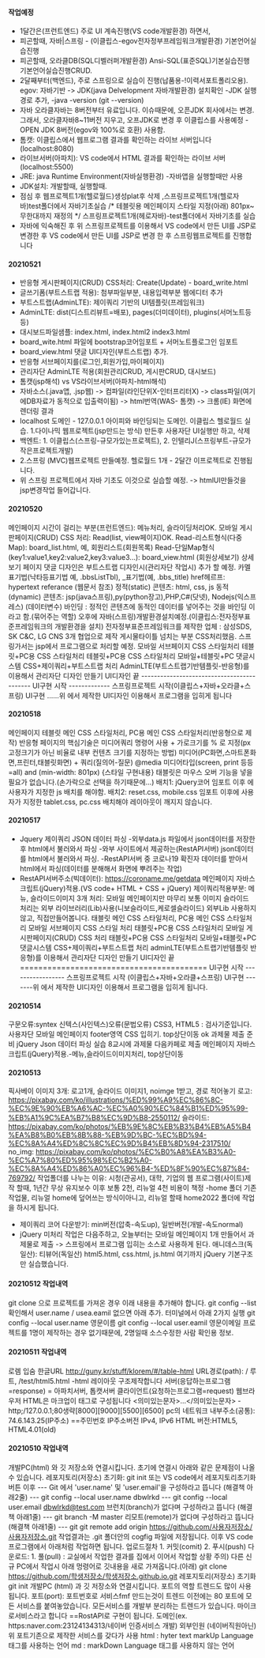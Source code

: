 #### 작업예정
- 1달간은(프런트엔드) 주로 UI 계속진행(VS code개발환경) 하면서,
- 피곤할때, 자바|스프링 - (이클립스-egov전자정부프레임워크개발환경) 기본언어실습진행
- 피곤할때, 오라클DB(SQL디벨러퍼개발환경) Ansi-SQL(표준SQL)기본실습진행 기본언어실습진행CRUD.
- 2달째부터(백엔드), 주로 스프링으로 실습이 진행(납품용-!이력서포트폴리오용).
egov: 자바기반 -> JDK(java Delvelopment 자바개발환경) 설치확인
-JDK 실행경로 추가,
-java -version (git --version)
- 자바 오라클자바는 8버전부터 유료입니다. 이슈때문에, 오픈JDK 회사에서는 변경.
그래서, 오라클자바8~11버전 지우고, 오프JDK로 변경 후 이클립스를 사용예정
-OPEN JDK 8버전(egov와 100%로 호환) 사용함.
- 톰캣: 이클립스에서 웹프로그램 결과를 확인하는 라이브 서버입니다(localhost:8080)
- 라이브서버(아파치): VS code에서 HTML 결과를 확인하는 라이브 서버(localhost:5500)
- JRE: java Runtime Environment(자바실행환경) -자바앱을 실행할때만 사용
- JDK설치: 개발할때, 실행할때.
- 점심 후 웹프로젝트1개(헬로월드)생성plat후 삭제 ,스프링프로젝트1개(헬로자바)test폴더에서 자바기초실습
/* 테블릿용 메인페이지 스타일 지정(아래) 801px~무한대까지 재정의 */
스프링프로젝트1개(헤로자바)-test폴더에서 자바기초를 실습
- 자바에 익숙해진 후 위 스프링프로젝트를 이용해서 VS code에서 만든 UI를 JSP로 변경한 후
VS code에서 만든 UI를 JSP로 변경 한 후 스프링웹프로젝트를 진행합니다

#### 20210521
- 반응형 게시판페이지(CRUD) CSS처리: Create(Update) - board_write.html
- 글쓰기폼(부트스트랩 적용): 첨부파일부분, 내용입력부분 웹에디터 추가
- 부트스트랩(AdminLTE): 제이쿼리 기반의 UI템플릿(프레임워크)
- AdminLTE: dist(디스트리뷰트=배포), pages(더미데이터), plugins(서머노트등등)
- 대시보드파일샘플: index.html, index.html2 index3.html
- board_wite.html 파일에 bootstrap코어임포트 + 서머노트플로그인 임포트
- board_view.html 댓글 UI디자인(부트스트랩) 추가. 
- 반응형 서브페이지를(로그인,회원가입,마이페이지)
- 관리자단 AdminLTE 적용(회원관리CRUD, 게시판CRUD, 대시보드)
- 톰캣(jsp해석) vs VS라이브서버(아파치-html해석)
- 자바소스(.java앱, .jsp웹) -> 컴파일(라인단위X-인터프리터X) -> class파일(여기에DB자료가 동적으로 입출력이됨) -> html번역(WAS- 톰캣) -> 크롬(IE) 화면에 렌더링 결과
- localhost 도메인 - 127.0.0.1 아이피와 바인딩되는 도메인.
이클립스 헬로월드 실습. 1.다이나믹 웹프로젝트(jsp만드는 방식) 만든후 사용자단 
UI실행만 하고, 삭제
- 백엔트: 1. 이클립스(스프링-규모가있는프로젝트), 2. 인텔리J(스프링부트-규모가작은프로젝트개발)
- 2.스프링 (MVC)웹프로젝트 만들예정. 헬로월드 1개 - 2달간 이프로젝트로 진행됩니다.
- 위 스프링 프로젝트에서 자바 기초도 이것으로 실습할 예정. -> htmlUI만들것을 jsp변경작업 들어갑니다.

#### 20210520
메인페이지 시간이 걸리는 부분(프런트엔드): 메뉴처리, 슬라이딩처리OK.
모바일 게시판페이지(CRUD) CSS 처리: Read(list, view페이지)OK.
Read-리스트형식(다중Map): board_list.html, 예, 회원리스트(회원목록)
Read-단일Map형식(key1:value1,key2:value2,key3:value3...): board_view.html (회원상세보기)
상세보기 페이지 댓글 디자인은 부트스트랩 디자인시(관리자단 작업시) 추가 할 예정.
카멜표기법(낙타등표기법 예, .bbsListTbl), _표기법(예, .bbs_title)
href헤르프: hypertext referance (웹문서 참조)
정적(static) 콘텐츠: html, css, js
동적(dynamic) 콘텐츠: jsp(java스프링),py(python장고),PHP,C#(닷넷), Nodejs(익스프레스)
(데이터변수) 바인딩 : 정적인 콘텐츠에 동적인 데이터를 넣어주는 것을 바인딩 이라고 함.(묶어주는 역할)
오후에 자바(스프링)개발환경설치예정.(이클립스:전자정부표준프레임워크의 개발환경을 설치)
전자정부표준프레임워크를 제작한 업체 : 삼성SDS, SK C&C, LG CNS 3개 협업으로 제작
게시물타이틀 넘치는 부분 CSS처리했음. 스프링가서는 jsp에서 프로그램으로 처리할 예정.
모바일 서브페이지 CSS 스타일처리
테블릿+PC용 CSS 스타일처리
테블릿+PC용 CSS 스타일처리
모바일+테블릿+PC 댓글시스템 CSS+제이쿼리+부트스트랩 처리
AdminLTE(부트스트랩기반템플릿-반응형)를 이용해서 관리자단 디자인 만들기
UI디자인 끝 -------------------------------------------
UI구현 시작 ------------- 스프링프로젝트 시작(이클립스+자바+오라클+스프링)
UI구현 ......위 에서 제작한 UI디자인 이용해서 프로그램을 입히게 됩니다

#### 20210518
메인페이지 테블릿 메인 CSS 스타일처리, PC용 메인 CSS 스타일처리(반응형으로 제작)
반응형 페이지의 핵심기술은 미디어쿼리 명령어 사용 + 가로크기를 % 로 지정(px고정크기가 아닌 비율로 내부 컨텐츠 크기를 지정하는 방법)
미디어(PC화면,스마트폰화면,프린터,태블릿화면) + 쿼리(질의어-질문)
@media 미디어타입(screen, print 등등=all) and (min-width: 801px) {스타일 구현내용}
태블릿은 마우스 오버 기능을 넣을 필요가 없습니다.(손가락으로 선택을 하기때문에...)
배치1: jQuery코어 임포트 이후 에 사용자가 지정한 js 배치를 해야함.
배치2: reset.css, mobile.css 임포트 이후에 사용자가 지정한 tablet.css, pc.css 배치해야 레이아웃이 깨지지 않습니다.


#### 20210517
- Jquery 제이쿼리 JSON 데이터 파싱
-외부data.js 파일에서 json데이터를 저장한 후 html에서 불러와서 파싱
-와부 사이트에서 제공하는(RestAPI서버) json데이터를 html에서 불러와서 파싱.
-RestAPI서버 중 코로나19 확진자 데이터를 받아서 html에서 파싱(데이터를 분해해서 화면에 뿌려주는 작업)
- RestAPI서버주소(빅데이터): https://coroname.me/getdata
메인페이지 자바스크립트(jQuery)적용.(VS code+ HTML + CSS + jQuery)
제이쿼리적용부분: 메뉴, 슬라이드이미지 3개 처리: 모바일 메인페이지만 마무리
보통 이미지 슬라이드 처리는 외부 라이브러리(Lib)사용(니보슬라이드,케로셀슬라이드)
외부Lib 사용하지않고, 직접만들어봅니다.
태블릿 메인 CSS 스타일처리, PC용 메인 CSS 스타일처리
모바일 서브페이지 CSS 스타일 처리
태블릿+PC용 CSS 스타일처리
모바일 게시판페이지(CRUD) CSS 처리
태블릿+PC용 CSS 스타일처리
모바일+태블릿+PC 댓글시스템 CSS+제이쿼리+부트스트랩 처리
adminLTE(부트스트랩기반템플릿 반응형)를 이용해서 관리자단 디자인 만들기
UI디자인 끝 =========================================
UI구현 시작 ----------------- 스프링프로젝트 시작 (이클립스+자바+오라클+스프링)
UI구현 -------위 에서 제작한 UI디자인 이용해서 프로그램을 입히게 됩니다.

#### 20210514
구문오류:syntex 신텍스(사인텍스)오류(문법오류)
CSS3, HTML5 : 검사기준입니다.
사용자단 모바일 메인페이지 footer영역 CSS 입히기.
top상단이동 ok
과제물 제출 준비
jQuery Json 데이터 파싱 실습
8교시에 과제물 다음카페로 제출
메인페이지 자바스크립트(jQuery)적용.-메뉴,슬라이드이미지처리, top상단이동

#### 20210513
픽사베이 이미지 3개: 로고1개, 슬라이드 이미지1, noimge 1받고, 경로 적어놓기
로고: https://pixabay.com/ko/illustrations/%ED%99%A9%EC%86%8C-%EC%9E%90%EB%A6%AC-%EC%A0%90%EC%84%B1%ED%95%99-%EB%A1%9C%EA%B7%B8%EC%9D%B8-2550112/
슬라이드: https://pixabay.com/ko/photos/%EB%9E%8C%EB%B3%B4%EB%A5%B4%EA%B8%B0%EB%8B%88-%EB%9D%BC-%EC%BD%94-%EC%8A%A4%ED%8C%8C%EC%9D%B4%EB%8D%94-2317510/
no_img: https://pixabay.com/ko/photos/%EC%B0%A8%EA%B3%A0-%EC%A7%80%ED%95%98%EC%B2%A0-%EC%8A%A4%ED%86%A0%EC%96%B4-%ED%8F%90%EC%87%84-769792/
작업폴더를 나누는 이유: 시청(관공서), 대학, 기업의 웹 프로그램(사이트)제작 할때, 1년간 무상 유지보수 이후 보통 2천, 리뉴얼 4천 비용이 책정
-home 폴더 기존작업물, 리뉴얼 home에 덮어쓰는 방식이아니고,
리뉴얼 할때 home2022 폴더에 작업을 하시게 됩니다.
- 제이쿼리 코어 다운받기: min버전(압축-속도up), 일반버전(개발-속도normal)
- jQuery 미처리 작업은 다음주하고, 오늘부터는 모바일 메인페이지 1개 만들어서 과제물로 제출 -> 스프링에서 프로그램 입히는 소스로 사용하게 된다.
애니데스크(독일산): 티뷰어(독일산)
html5.html, css.html, js.html 여기까지
jQuery 기본구조만 실습했습니다.

#### 20210512 작업내역
git clone 으로 프로젝트를 가져온 경우 이래 내용을 추가해야 합니다.
git config --list 확인해서 user.name / usea.eamil 없으면 아래 추가.
터미널에서 아래 2가지 실행
git config --local user.name 영문이름
git config --local user.eamil 영문이메일
프로젝트를 1명이 제작하는 경우 없기때문에, 2명일때 소스수정한 사람 확인용 정보.

#### 20210511 작업내역
로렘 입숨 한글URL http://guny.kr/stuff/klorem/#/table-html
URL경로(path): / 루트, /test/html5.html
-html 레이아웃 구조제작합니다
서버(응답하는프로그램=response) = 아파치서버, 톱캣서버
클라이언트(요청하는프로그램=request) 웹브라우저
HTML은 마크업이 태그로 구성됩니다 <의미있는문자>...</의미있는문자>
-http;/127.0.0.1;80생략[8000][9000][5500][6500]
pc의 네트워크 내부주소(공통): 74.6.143.25(IP주소) ==주민번호
IP주소버전 IPv4, IPv6
HTML 버전:HTML5, HTML4.01(old)
#### 20210510 작업내역 
 개발PC(html) 와 깃 저장소와 연결시킵니다. 초기에 연결시 아래와 같은 문제점이 나올 수 있습니다.
 레포지토리(저장소) 초기화: git init 또는 VS code에서 레포지토리초기화 버튼 이후
--- Git 에서 'user.name' 및 'user.email'을 구성하라고 뜹니다 (해결책 아래2줄)
--- git config --local user.name dbwlrkd
--- git config --local user.email dbwlrkd@test.com
 브런치(branch)가 없다며 구성하라고 뜹니다 (해결책 아래1줄)
--- git branch -M master
 리모트(remote)가 없다며 구성하라고 뜹니다 (해결책 아래1줄)
--- git git remote add origin https://github.com/사용자저장소/사용자저장소.git
 작업결과는 .git 폴더안의 cogfig 파일에 저장됩니다.
 이후 VS code 프로그램에서 아래처럼 작업하면 됩니다.
 업로드절차 1. 커밋(comit) 2. 푸시(push)
 다운로드: 1. 풀(pull) : 교실에서 작업한 결과를 집에서 이어서 작업할 상황
 주의) 다른 신규 PC에서 작업시 아래 멍령어로 깃내용을 새로 가져옵니다.(아래)
 git clone https://github.com/학생저장소/학생저장소.github.io.git
 레포지토리(저장소) 초기화 git init
 개발PC (html) 과 깃 저장소와 연결시킵니다.
 포트의 역할 트렌드도 많이 사용됩니다.
 포트(port): 포트번호로 서비스fmf 만드는것이 트렌드
 이전에는 80 포트에 모든 서비스를 붙여놓았습니다.
 모든서비스를 개발부 분리하는 트렌드가 있습니다.
 마이크로서비스라고 합니다 ==RostAPI로 구현이 됩니다.
 도메인(ex. https:naver.com:23124134313/네이버 인증서비스 개발)
 외부인원 (네이버직원아닌) 위 포트기존으로 제작한 서비스를 갖다가 사용
 html : hyter text markUp Language 태그를 사용하는 언어
 md : markDown Language 태그를 사용하지 않는 언어